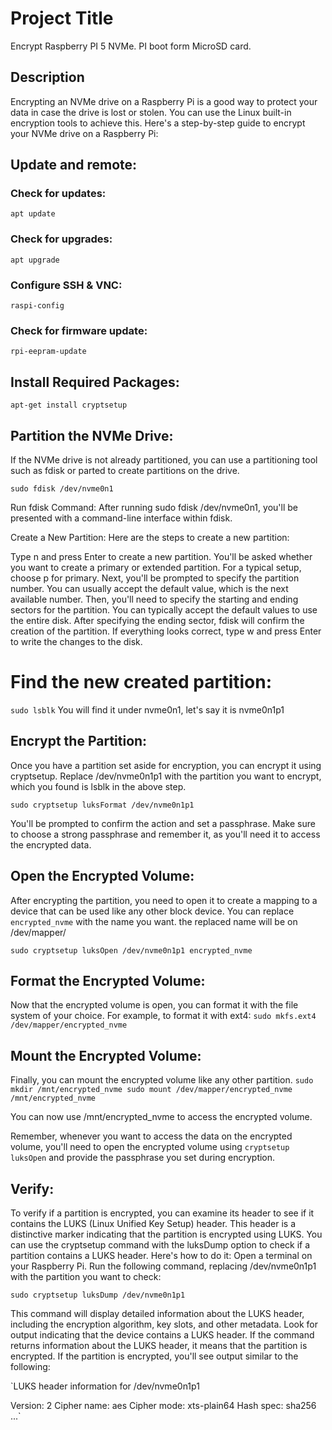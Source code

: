 # Project Title

Encrypt Raspberry PI 5 NVMe. PI boot form MicroSD card.

## Description

Encrypting an NVMe drive on a Raspberry Pi is a good way to protect your data in case the drive is lost or stolen. You can use the Linux built-in encryption tools to achieve this. Here's a step-by-step guide to encrypt your NVMe drive on a Raspberry Pi:

## Update and remote:

### Check for updates:
`apt update`

### Check for upgrades:
`apt upgrade`

### Configure SSH & VNC:
`raspi-config`

### Check for firmware update:
`rpi-eepram-update`

## Install Required Packages:
`apt-get install cryptsetup`

## Partition the NVMe Drive: 
If the NVMe drive is not already partitioned, you can use a partitioning tool such as fdisk or parted to create partitions on the drive.

`sudo fdisk /dev/nvme0n1`

Run fdisk Command: After running sudo fdisk /dev/nvme0n1, you'll be presented with a command-line interface within fdisk.

Create a New Partition: Here are the steps to create a new partition:

Type n and press Enter to create a new partition.
You'll be asked whether you want to create a primary or extended partition. For a typical setup, choose p for primary.
Next, you'll be prompted to specify the partition number. You can usually accept the default value, which is the next available number.
Then, you'll need to specify the starting and ending sectors for the partition. You can typically accept the default values to use the entire disk.
After specifying the ending sector, fdisk will confirm the creation of the partition. If everything looks correct, type w and press Enter to write the changes to the disk.

# Find the new created partition:
`sudo lsblk`
You will find it under nvme0n1, let's say it is nvme0n1p1

## Encrypt the Partition: 
Once you have a partition set aside for encryption, you can encrypt it using cryptsetup. Replace /dev/nvme0n1p1 with the partition you want to encrypt, which you found is lsblk in the above step.

`sudo cryptsetup luksFormat /dev/nvme0n1p1`

You'll be prompted to confirm the action and set a passphrase. Make sure to choose a strong passphrase and remember it, as you'll need it to access the encrypted data.

## Open the Encrypted Volume: 
After encrypting the partition, you need to open it to create a mapping to a device that can be used like any other block device.
You can replace `encrypted_nvme` with the name you want. the replaced name will be on /dev/mapper/

`sudo cryptsetup luksOpen /dev/nvme0n1p1 encrypted_nvme`

## Format the Encrypted Volume: 
Now that the encrypted volume is open, you can format it with the file system of your choice. For example, to format it with ext4:
`sudo mkfs.ext4 /dev/mapper/encrypted_nvme`

## Mount the Encrypted Volume: 
Finally, you can mount the encrypted volume like any other partition.
`sudo mkdir /mnt/encrypted_nvme
sudo mount /dev/mapper/encrypted_nvme /mnt/encrypted_nvme`

You can now use /mnt/encrypted_nvme to access the encrypted volume.

Remember, whenever you want to access the data on the encrypted volume, you'll need to open the encrypted volume using `cryptsetup luksOpen` and provide the passphrase you set during encryption.

## Verify:

To verify if a partition is encrypted, you can examine its header to see if it contains the LUKS (Linux Unified Key Setup) header. This header is a distinctive marker indicating that the partition is encrypted using LUKS.
You can use the cryptsetup command with the luksDump option to check if a partition contains a LUKS header. Here's how to do it:
Open a terminal on your Raspberry Pi.
Run the following command, replacing /dev/nvme0n1p1 with the partition you want to check:

`sudo cryptsetup luksDump /dev/nvme0n1p1`

This command will display detailed information about the LUKS header, including the encryption algorithm, key slots, and other metadata.
Look for output indicating that the device contains a LUKS header. If the command returns information about the LUKS header, it means that the partition is encrypted.
If the partition is encrypted, you'll see output similar to the following:

`LUKS header information for /dev/nvme0n1p1

Version:        2
Cipher name:    aes
Cipher mode:    xts-plain64
Hash spec:      sha256
...`




